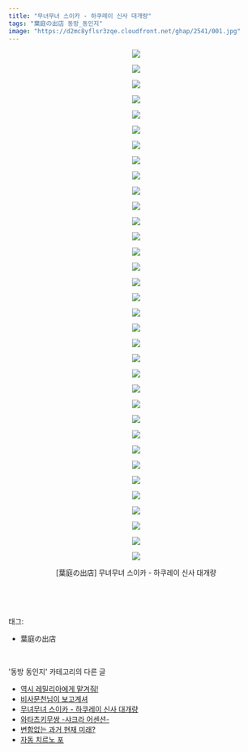 ```yaml
---
title: "무녀무녀 스이카 - 하쿠레이 신사 대개량"
tags: "葉庭の出店 동방_동인지"
image: "https://d2mc8yflsr3zqe.cloudfront.net/ghap/2541/001.jpg"
---
```

<div class="article">
<p style="text-align: center; clear: none; float: none;"><img src="{{ site.imgserver2 }}/ghap/2541/001.jpg"/></p>
<p style="text-align: center; clear: none; float: none;"><img src="{{ site.imgserver2 }}/ghap/2541/002.jpg"/></p>
<p style="text-align: center; clear: none; float: none;"><img src="{{ site.imgserver2 }}/ghap/2541/003.jpg"/></p>
<p style="text-align: center; clear: none; float: none;"><img src="{{ site.imgserver2 }}/ghap/2541/004.jpg"/></p>
<p style="text-align: center; clear: none; float: none;"><img src="{{ site.imgserver2 }}/ghap/2541/005.jpg"/></p>
<p style="text-align: center; clear: none; float: none;"><img src="{{ site.imgserver2 }}/ghap/2541/006.jpg"/></p>
<p style="text-align: center; clear: none; float: none;"><img src="{{ site.imgserver2 }}/ghap/2541/007.jpg"/></p>
<p style="text-align: center; clear: none; float: none;"><img src="{{ site.imgserver2 }}/ghap/2541/008.jpg"/></p>
<p style="text-align: center; clear: none; float: none;"><img src="{{ site.imgserver2 }}/ghap/2541/009.jpg"/></p>
<p style="text-align: center; clear: none; float: none;"><img src="{{ site.imgserver2 }}/ghap/2541/010.jpg"/></p>
<p style="text-align: center; clear: none; float: none;"><img src="{{ site.imgserver2 }}/ghap/2541/011.jpg"/></p>
<p style="text-align: center; clear: none; float: none;"><img src="{{ site.imgserver2 }}/ghap/2541/012.jpg"/></p>
<p style="text-align: center; clear: none; float: none;"><img src="{{ site.imgserver2 }}/ghap/2541/013.jpg"/></p>
<p style="text-align: center; clear: none; float: none;"><img src="{{ site.imgserver2 }}/ghap/2541/014.jpg"/></p>
<p style="text-align: center; clear: none; float: none;"><img src="{{ site.imgserver2 }}/ghap/2541/015.jpg"/></p>
<p style="text-align: center; clear: none; float: none;"><img src="{{ site.imgserver2 }}/ghap/2541/016.jpg"/></p>
<p style="text-align: center; clear: none; float: none;"><img src="{{ site.imgserver2 }}/ghap/2541/017.jpg"/></p>
<p style="text-align: center; clear: none; float: none;"><img src="{{ site.imgserver2 }}/ghap/2541/018.jpg"/></p>
<p style="text-align: center; clear: none; float: none;"><img src="{{ site.imgserver2 }}/ghap/2541/019.jpg"/></p>
<p style="text-align: center; clear: none; float: none;"><img src="{{ site.imgserver2 }}/ghap/2541/020.jpg"/></p>
<p style="text-align: center; clear: none; float: none;"><img src="{{ site.imgserver2 }}/ghap/2541/021.jpg"/></p>
<p style="text-align: center; clear: none; float: none;"><img src="{{ site.imgserver2 }}/ghap/2541/022.jpg"/></p>
<p style="text-align: center; clear: none; float: none;"><img src="{{ site.imgserver2 }}/ghap/2541/023.jpg"/></p>
<p style="text-align: center; clear: none; float: none;"><img src="{{ site.imgserver2 }}/ghap/2541/024.jpg"/></p>
<p style="text-align: center; clear: none; float: none;"><img src="{{ site.imgserver2 }}/ghap/2541/025.jpg"/></p>
<p style="text-align: center; clear: none; float: none;"><img src="{{ site.imgserver2 }}/ghap/2541/026.jpg"/></p>
<p style="text-align: center; clear: none; float: none;"><img src="{{ site.imgserver2 }}/ghap/2541/027.jpg"/></p>
<p style="text-align: center; clear: none; float: none;"><img src="{{ site.imgserver2 }}/ghap/2541/028.jpg"/></p>
<p style="text-align: center; clear: none; float: none;"><img src="{{ site.imgserver2 }}/ghap/2541/029.jpg"/></p>
<p style="text-align: center; clear: none; float: none;"><img src="{{ site.imgserver2 }}/ghap/2541/030.jpg"/></p>
<p style="text-align: center; clear: none; float: none;"><img src="{{ site.imgserver2 }}/ghap/2541/031.jpg"/></p>
<p style="text-align: center; clear: none; float: none;"><img src="{{ site.imgserver2 }}/ghap/2541/032.jpg"/></p>
<p style="text-align: center; clear: none; float: none;"><img src="{{ site.imgserver2 }}/ghap/2541/033.jpg"/></p>
<p style="text-align: center; clear: none; float: none;"><img src="{{ site.imgserver2 }}/ghap/2541/034.jpg"/></p>
<p style="text-align: center; clear: none; float: none;">[葉庭の出店] 무녀무녀 스이카 - 하쿠레이 신사 대개량</p>
<p><br/></p>
</div><br/>
<div class="tagTrail">
<p>태그: </p>
<ul>
<li>葉庭の出店</li>
</ul>
</div><br/>
<div class="another">
<p>'동방 동인지' 카테고리의 다른 글</p>
<ul>
<li><a href="/ghap_2544">역시 레밀리아에게 맡겨줘!</a></li>
<li><a href="/ghap_2543">비사문천님이 보고계셔</a></li>
<li><a href="/ghap_2541">무녀무녀 스이카 - 하쿠레이 신사 대개량</a></li>
<li><a href="/ghap_2540">와타츠키무쌍 -샤크라 어센션-</a></li>
<li><a href="/ghap_2539">변함없는 과거 현재 미래?</a></li>
<li><a href="/ghap_2536">자동 치르노 포</a></li>
</ul>
</div><br/>
<div class="cb_module cb_fluid">
<div class="cb_wrt cb_profile">
</div><!-- commentList close -->
</div><br/>

